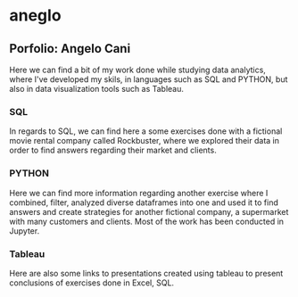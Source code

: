# aneglo 
## Porfolio: Angelo Cani
Here we can find a bit of my work done while studying data analytics, where I've developed my skils, in languages such as SQL and PYTHON, but also in data visualization tools such as Tableau.

### SQL
In regards to SQL, we can find here a some exercises done with a fictional movie rental company called Rockbuster, where we explored their data in order to find answers regarding their market and clients.

### PYTHON
Here we can find more information regarding another exercise where I combined, filter, analyzed diverse dataframes into one and used it to find answers and create strategies for another fictional company, a supermarket with many customers and clients. Most of the work has been conducted in Jupyter.

### Tableau
Here are also some links to presentations created using tableau to present conclusions of exercises done in Excel, SQL.
